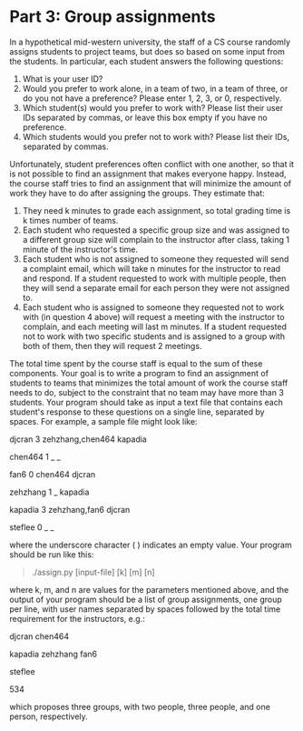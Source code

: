 # Part 3: Group assignments
In a hypothetical mid-western university, the staff of a CS course randomly assigns students to project
teams, but does so based on some input from the students. In particular, each student answers the following
questions:
1. What is your user ID?
2. Would you prefer to work alone, in a team of two, in a team of three, or do you not have a preference? Please enter 1, 2, 3, or 0, respectively.
3. Which student(s) would you prefer to work with? Please list their user IDs separated by commas, or leave this box empty if you have no preference.
4. Which students would you prefer not to work with? Please list their IDs, separated by commas.

Unfortunately, student preferences often conflict with one another, so that it is not possible to find an
assignment that makes everyone happy. Instead, the course staff tries to find an assignment that will
minimize the amount of work they have to do after assigning the groups. They estimate that:

1. They need k minutes to grade each assignment, so total grading time is k times number of teams.
2. Each student who requested a specific group size and was assigned to a different group size will complain to the instructor after class, taking 1 minute of the instructor's time.
3. Each student who is not assigned to someone they requested will send a complaint email, which will take n minutes for the instructor to read and respond. If a student requested to work with multiple people, then they will send a separate email for each person they were not assigned to. 
4. Each student who is assigned to someone they requested not to work with (in question 4 above) will request a meeting with the instructor to complain, and each meeting will last m minutes. If a student
requested not to work with two specific students and is assigned to a group with both of them, then
they will request 2 meetings.

The total time spent by the course staff is equal to the sum of these components. Your goal is to write a
program to find an assignment of students to teams that minimizes the total amount of work the course staff
needs to do, subject to the constraint that no team may have more than 3 students. Your program should
take as input a text file that contains each student's response to these questions on a single line, separated
by spaces. For example, a sample file might look like:

djcran 3 zehzhang,chen464 kapadia

chen464 1 _ _

fan6 0 chen464 djcran

zehzhang 1 _ kapadia

kapadia 3 zehzhang,fan6 djcran

steflee 0 _ _

where the underscore character ( ) indicates an empty value. Your program should be run like this:
> ./assign.py [input-file] [k] [m] [n]

where k, m, and n are values for the parameters mentioned above, and the output of your program should
be a list of group assignments, one group per line, with user names separated by spaces followed by the total
time requirement for the instructors, e.g.:

djcran chen464

kapadia zehzhang fan6

steflee

534

which proposes three groups, with two people, three people, and one person, respectively.
